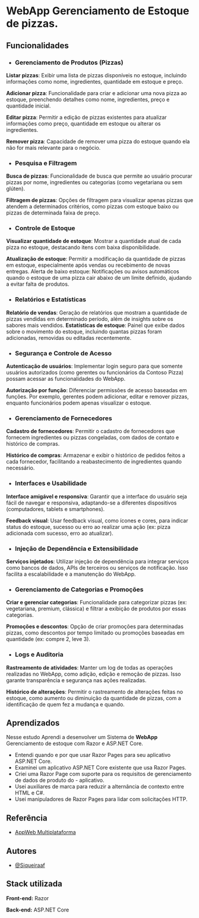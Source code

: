 
# WebApp Gerenciamento de Estoque de pizzas.


## Funcionalidades
- ### Gerenciamento de Produtos (Pizzas)
**Listar pizzas**: Exibir uma lista de pizzas disponíveis no estoque, incluindo informações como nome, ingredientes, quantidade em estoque e preço.

**Adicionar pizza**: Funcionalidade para criar e adicionar uma nova pizza ao estoque, preenchendo detalhes como nome, ingredientes, preço e quantidade inicial.

**Editar pizza**: Permitir a edição de pizzas existentes para atualizar informações como preço, quantidade em estoque ou alterar os ingredientes.

**Remover pizza**: Capacidade de remover uma pizza do estoque quando ela não for mais relevante para o negócio.

- ### Pesquisa e Filtragem
**Busca de pizzas**: Funcionalidade de busca que permite ao usuário procurar pizzas por nome, ingredientes ou categorias (como vegetariana ou sem glúten).

**Filtragem de pizzas**: Opções de filtragem para visualizar apenas pizzas que atendem a determinados critérios, como pizzas com estoque baixo ou pizzas de determinada faixa de preço.
- ### Controle de Estoque
**Visualizar quantidade de estoque**: Mostrar a quantidade atual de cada pizza no estoque, destacando itens com baixa disponibilidade.

**Atualização de estoque**: Permitir a modificação da quantidade de pizzas em estoque, especialmente após vendas ou recebimento de novas entregas.
Alerta de baixo estoque: Notificações ou avisos automáticos quando o estoque de uma pizza cair abaixo de um limite definido, ajudando a evitar falta de produtos.
- ### Relatórios e Estatísticas
**Relatório de vendas**: Geração de relatórios que mostram a quantidade de pizzas vendidas em determinado período, além de insights sobre os sabores mais vendidos.
**Estatísticas de estoque**: Painel que exibe dados sobre o movimento do estoque, incluindo quantas pizzas foram adicionadas, removidas ou editadas recentemente.
- ### Segurança e Controle de Acesso
**Autenticação de usuários**: Implementar login seguro para que somente usuários autorizados (como gerentes ou funcionários da Contoso Pizza) possam acessar as funcionalidades do WebApp.

**Autorização por função**: Diferenciar permissões de acesso baseadas em funções. Por exemplo, gerentes podem adicionar, editar e remover pizzas, enquanto funcionários podem apenas visualizar o estoque.
- ### Gerenciamento de Fornecedores
**Cadastro de fornecedores**: Permitir o cadastro de fornecedores que fornecem ingredientes ou pizzas congeladas, com dados de contato e histórico de compras.

**Histórico de compras**: Armazenar e exibir o histórico de pedidos feitos a cada fornecedor, facilitando a reabastecimento de ingredientes quando necessário.
- ### Interfaces e Usabilidade
**Interface amigável e responsiva**: Garantir que a interface do usuário seja fácil de navegar e responsiva, adaptando-se a diferentes dispositivos (computadores, tablets e smartphones).

**Feedback visual**: Usar feedback visual, como ícones e cores, para indicar status do estoque, sucesso ou erro ao realizar uma ação (ex: pizza adicionada com sucesso, erro ao atualizar).
- ### Injeção de Dependência e Extensibilidade
**Serviços injetados**: Utilizar injeção de dependência para integrar serviços como bancos de dados, APIs de terceiros ou serviços de notificação. Isso facilita a escalabilidade e a manutenção do WebApp.

- ### Gerenciamento de Categorias e Promoções
**Criar e gerenciar categorias**: Funcionalidade para categorizar pizzas (ex: vegetariana, premium, clássica) e filtrar a exibição de produtos por essas categorias.

**Promoções e descontos**: Opção de criar promoções para determinadas pizzas, como descontos por tempo limitado ou promoções baseadas em quantidade (ex: compre 2, leve 3).
- ### Logs e Auditoria
**Rastreamento de atividades**: Manter um log de todas as operações realizadas no WebApp, como adição, edição e remoção de pizzas. Isso garante transparência e segurança nas ações realizadas.

**Histórico de alterações**: Permitir o rastreamento de alterações feitas no estoque, como aumento ou diminuição da quantidade de pizzas, com a identificação de quem fez a mudança e quando.



## Aprendizados

Nesse estudo Aprendi a desenvolver um Sistema de **WebApp** Gerenciamento de estoque com Razor e ASP.NET Core.

- Entendi quando e por que usar Razor Pages para seu aplicativo ASP.NET Core.
- Examinei um aplicativo ASP.NET Core existente que usa Razor Pages.
- Criei uma Razor Page com suporte para os requisitos de gerenciamento de dados de produto do - aplicativo.
- Usei auxiliares de marca para reduzir a alternância de contexto entre HTML e C#.
- Usei manipuladores de Razor Pages para lidar com solicitações HTTP.

## Referência

 - [AppWeb Multiplataforma](https://learn.microsoft.com/pt-br/training/paths/aspnet-core-web-app/)

## Autores

- [@Siqueiraaf](https://www.github.com/Siqueiraaf)


## Stack utilizada

**Front-end:** Razor

**Back-end:** ASP.NET Core

